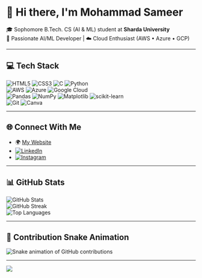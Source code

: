 # 🙌 Hi there, I'm Mohammad Sameer

🎓 Sophomore B.Tech. CS (AI & ML) student at **Sharda University**  
🤖 Passionate AI/ML Developer | ☁️ Cloud Enthusiast (AWS • Azure • GCP)

---

## 💻 Tech Stack

![HTML5](https://img.shields.io/badge/html5-%23E34F26.svg?style=for-the-badge&logo=html5&logoColor=white) 
![CSS3](https://img.shields.io/badge/css3-%231572B6.svg?style=for-the-badge&logo=css3&logoColor=white) 
![C](https://img.shields.io/badge/c-%2300599C.svg?style=for-the-badge&logo=c&logoColor=white) 
![Python](https://img.shields.io/badge/python-%233776AB.svg?style=for-the-badge&logo=python&logoColor=white)  
![AWS](https://img.shields.io/badge/AWS-%23FF9900.svg?style=for-the-badge&logo=amazon-aws&logoColor=white) 
![Azure](https://img.shields.io/badge/azure-%230072C6.svg?style=for-the-badge&logo=microsoftazure&logoColor=white) 
![Google Cloud](https://img.shields.io/badge/GoogleCloud-%234285F4.svg?style=for-the-badge&logo=google-cloud&logoColor=white)  
![Pandas](https://img.shields.io/badge/pandas-%23150458.svg?style=for-the-badge&logo=pandas&logoColor=white) 
![NumPy](https://img.shields.io/badge/numpy-%23013243.svg?style=for-the-badge&logo=numpy&logoColor=white) 
![Matplotlib](https://img.shields.io/badge/Matplotlib-%23ffffff.svg?style=for-the-badge&logo=Matplotlib&logoColor=black) 
![scikit-learn](https://img.shields.io/badge/scikit--learn-%23F7931E.svg?style=for-the-badge&logo=scikit-learn&logoColor=white)  
![Git](https://img.shields.io/badge/git-%23F05033.svg?style=for-the-badge&logo=git&logoColor=white) 
![Canva](https://img.shields.io/badge/Canva-%2300C4CC.svg?style=for-the-badge&logo=Canva&logoColor=white) 

---

## 🌐 Connect With Me

- 🌍 [My Website](https://connect-to-sam.me)  
- [![LinkedIn](https://img.shields.io/badge/LinkedIn-%230077B5.svg?logo=linkedin&logoColor=white)](https://linkedin.com/in/connect-to-sam-xyz) 
- [![Instagram](https://img.shields.io/badge/Instagram-%23E4405F.svg?logo=instagram&logoColor=white)](https://www.instagram.com/sam0786.xyz/)

---

## 📊 GitHub Stats

![GitHub Stats](https://github-readme-stats.vercel.app/api?username=sam0786-xyz&show_icons=true&theme=radical)  
![GitHub Streak](https://github-readme-streak-stats.herokuapp.com/?user=sam0786-xyz&theme=dark&hide_border=false)  
![Top Languages](https://github-readme-stats.vercel.app/api/top-langs/?username=sam0786-xyz&theme=dark&layout=compact&hide_border=false)

---

## 🐍 Contribution Snake Animation

<picture>
  <source media="(prefers-color-scheme: dark)" srcset="https://raw.githubusercontent.com/sam0786-xyz/snk/output/github-contribution-grid-snake-dark.svg" />
  <source media="(prefers-color-scheme: light)" srcset="https://raw.githubusercontent.com/sam0786-xyz/snk/output/github-contribution-grid-snake.svg" />
  <img alt="Snake animation of GitHub contributions" src="https://raw.githubusercontent.com/sam0786-xyz/snk/output/github-contribution-grid-snake.svg" />
</picture>

---

[![](https://visitcount.itsvg.in/api?id=sam0786-xyz&icon=0&color=0)](https://visitcount.itsvg.in)
